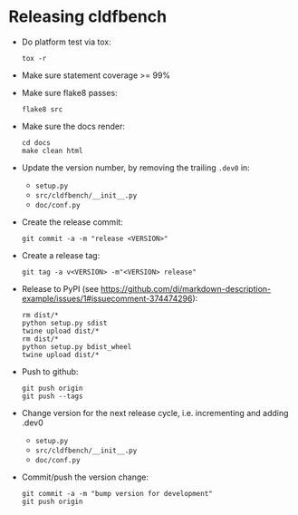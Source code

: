 
Releasing cldfbench
===================

- Do platform test via tox:
  ```
  tox -r
  ```

- Make sure statement coverage >= 99%
- Make sure flake8 passes:
  ```
  flake8 src
  ```
- Make sure the docs render:
  ```shell
  cd docs
  make clean html
  ```

- Update the version number, by removing the trailing `.dev0` in:
  - `setup.py`
  - `src/cldfbench/__init__.py`
  - `doc/conf.py`

- Create the release commit:
  ```shell
  git commit -a -m "release <VERSION>"
  ```

- Create a release tag:
  ```
  git tag -a v<VERSION> -m"<VERSION> release"
  ```

- Release to PyPI (see https://github.com/di/markdown-description-example/issues/1#issuecomment-374474296):
  ```shell
  rm dist/*
  python setup.py sdist
  twine upload dist/*
  rm dist/*
  python setup.py bdist_wheel
  twine upload dist/*
  ```

- Push to github:
  ```
  git push origin
  git push --tags
  ```

- Change version for the next release cycle, i.e. incrementing and adding .dev0

  - `setup.py`
  - `src/cldfbench/__init__.py`
  - `doc/conf.py`

- Commit/push the version change:
  ```shell
  git commit -a -m "bump version for development"
  git push origin
  ```

